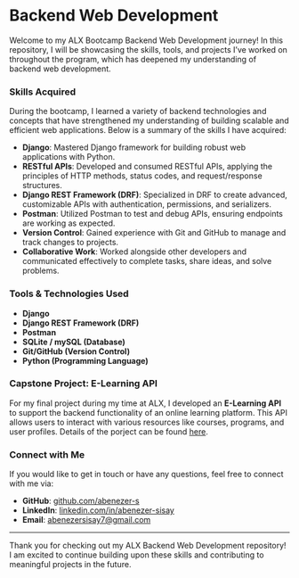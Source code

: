 # Backend Web Development

Welcome to my ALX Bootcamp Backend Web Development journey! In this repository, I will be showcasing the skills, tools, and projects I’ve worked on throughout the program, which has deepened my understanding of backend web development.

### Skills Acquired
During the bootcamp, I learned a variety of backend technologies and concepts that have strengthened my understanding of building scalable and efficient web applications. Below is a summary of the skills I have acquired:

- **Django**: Mastered Django framework for building robust web applications with Python.
- **RESTful APIs**: Developed and consumed RESTful APIs, applying the principles of HTTP methods, status codes, and request/response structures.
- **Django REST Framework (DRF)**: Specialized in DRF to create advanced, customizable APIs with authentication, permissions, and serializers.
- **Postman**: Utilized Postman to test and debug APIs, ensuring endpoints are working as expected.
- **Version Control**: Gained experience with Git and GitHub to manage and track changes to projects.
- **Collaborative Work**: Worked alongside other developers and communicated effectively to complete tasks, share ideas, and solve problems.

### Tools & Technologies Used
- **Django**  
- **Django REST Framework (DRF)**
- **Postman**
- **SQLite / mySQL (Database)**
- **Git/GitHub (Version Control)**
- **Python (Programming Language)**

### Capstone Project: E-Learning API
For my final project during my time at ALX, I developed an **E-Learning API** to support the backend functionality of an online learning platform. This API allows users to interact with various resources like courses, programs, and user profiles. Details of the porject can be found [here](https://github.com/abenezer-s/e_learning_api.git).

### Connect with Me

If you would like to get in touch or have any questions, feel free to connect with me via:

- **GitHub**: [github.com/abenezer-s](https://github.com/your-username)
- **LinkedIn**: [linkedin.com/in/abenezer-sisay](https://linkedin.com/in/abenezer-sisay)
- **Email**: abenezersisay7@gmail.com

---

Thank you for checking out my ALX Backend Web Development repository! I am excited to continue building upon these skills and contributing to meaningful projects in the future.